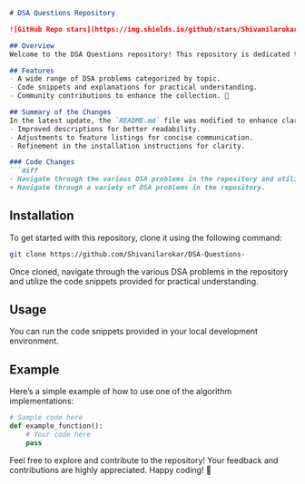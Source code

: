 ```markdown
# DSA Questions Repository

![GitHub Repo stars](https://img.shields.io/github/stars/Shivanilarokar/DSA-Questions-?style=social) ![GitHub forks](https://img.shields.io/github/forks/Shivanilarokar/DSA-Questions-?style=social) ![GitHub repo size](https://img.shields.io/github/repo-size/Shivanilarokar/DSA-Questions-?style=flat-square) ![GitHub language count](https://img.shields.io/github/languages/count/Shivanilarokar/DSA-Questions-?style=flat-square) ![GitHub last commit](https://img.shields.io/github/last-commit/Shivanilarokar/DSA-Questions-?style=flat-square)

## Overview
Welcome to the DSA Questions repository! This repository is dedicated to providing a comprehensive collection of Data Structures and Algorithms (DSA) problems for practice and learning.

## Features
- A wide range of DSA problems categorized by topic.
- Code snippets and explanations for practical understanding.
- Community contributions to enhance the collection. 🎉

## Summary of the Changes
In the latest update, the `README.md` file was modified to enhance clarity and structure. Notable changes include:
- Improved descriptions for better readability.
- Adjustments to feature listings for concise communication.
- Refinement in the installation instructions for clarity.

### Code Changes
```diff
- Navigate through the various DSA problems in the repository and utilize the code snippets provided.
+ Navigate through a variety of DSA problems in the repository.
```

## Installation
To get started with this repository, clone it using the following command:
```bash
git clone https://github.com/Shivanilarokar/DSA-Questions-
```
Once cloned, navigate through the various DSA problems in the repository and utilize the code snippets provided for practical understanding.

## Usage
You can run the code snippets provided in your local development environment.

## Example
Here’s a simple example of how to use one of the algorithm implementations:
```python
# Sample code here
def example_function():
    # Your code here
    pass
```

Feel free to explore and contribute to the repository! Your feedback and contributions are highly appreciated. Happy coding! 🚀
```